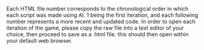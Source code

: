 Each HTML file number corresponds to the chronological order in which each script was made using AI. 1 being the first iteration, and each following number represents a more recent and updated code.
In order to open each iteration of the game, please copy the raw file into a text editor of your choice, then proceed to save as a .html file. this should then open within your default web browser.
